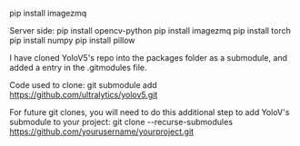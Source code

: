 pip install imagezmq

Server side:
pip install opencv-python
pip install imagezmq
pip install torch
pip install numpy
pip install pillow

I have cloned YoloV5's repo into the packages folder as a submodule, and added a entry in the .gitmodules file.

Code used to clone:
git submodule add https://github.com/ultralytics/yolov5.git

For future git clones, you will need to do this additional step to add YoloV's submodule to your project:
git clone --recurse-submodules https://github.com/yourusername/yourproject.git
